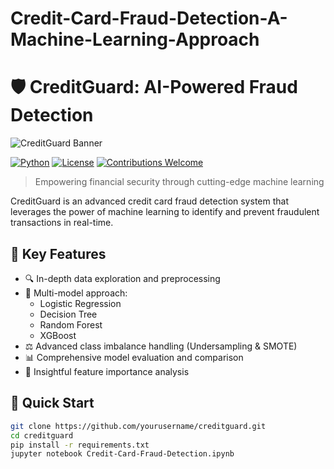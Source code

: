 # Credit-Card-Fraud-Detection-A-Machine-Learning-Approach

# 🛡️ CreditGuard: AI-Powered Fraud Detection

![CreditGuard Banner](https://example.com/creditguard-banner.png)

[![Python](https://img.shields.io/badge/Python-3.8%2B-blue)](https://www.python.org/downloads/)
[![License](https://img.shields.io/badge/License-MIT-green.svg)](https://opensource.org/licenses/MIT)
[![Contributions Welcome](https://img.shields.io/badge/Contributions-Welcome-brightgreen.svg?style=flat)](https://github.com/yourusername/creditguard/issues)

> Empowering financial security through cutting-edge machine learning

CreditGuard is an advanced credit card fraud detection system that leverages the power of machine learning to identify and prevent fraudulent transactions in real-time.

## 🌟 Key Features

- 🔍 In-depth data exploration and preprocessing
- 🤖 Multi-model approach:
  - Logistic Regression
  - Decision Tree
  - Random Forest
  - XGBoost
- ⚖️ Advanced class imbalance handling (Undersampling & SMOTE)
- 📊 Comprehensive model evaluation and comparison
- 🔑 Insightful feature importance analysis

## 🚀 Quick Start

```bash
git clone https://github.com/yourusername/creditguard.git
cd creditguard
pip install -r requirements.txt
jupyter notebook Credit-Card-Fraud-Detection.ipynb
